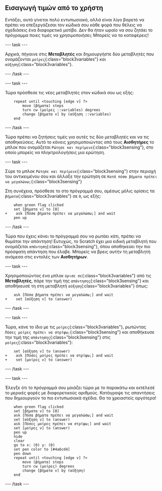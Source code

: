 ## Εισαγωγή τιμών από το χρήστη

Εντάξει, αυτό γίνεται πολύ εντυπωσιακό, αλλά είναι λίγο βαρετό να πρέπει να επεξεργάζεσαι τον κώδικά σου κάθε φορά που θέλεις να σχεδιάσεις ένα διαφορετικό μοτίβο. Δεν θα ήταν ωραίο να σου ζητάει το πρόγραμμα ποιες τιμές να χρησιμοποιήσει; Μπορείς να τα καταφέρεις!

--- task ---

Αρχικά, πήγαινε στις **Μεταβλητές** και δημιουργήστε δύο μεταβλητές που ονομάζονται `μοίρες`{:class="block3variables"} και `αύξηση`{:class="block3variables"}.

--- /task ---

--- task ---

Τώρα πρόσθεσε τις νέες μεταβλητές στον κώδικά σου ως εξής:

```blocks3
    repeat until <touching [edge v] ?> 
        move (βήματα) steps
        turn cw (μοίρες ::variables) degrees
        change [βήματα v] by (αύξηση ::variables)
    end
```

--- /task ---

Τώρα πρέπει να ζητήσεις τιμές για αυτές τις δύο μεταβλητές και να τις αποθηκεύσεις. Αυτό το κάνεις χρησιμοποιώντας από τους **Αισθητήρες** το μπλοκ που ονομάζεται `Ρώτησε και περίμενε`{:class="block3sensing"}, στο οποίο μπορείς να πληκτρολογήσεις μια ερώτηση.

--- task ---

Σύρε το μπλοκ `Ρώτησε και περίμενε`{:class="block3sensing"} στην περιοχή του αντικειμένου σου και άλλαξε την ερώτηση σε `Κατά πόσα βήματα πρέπει να μεγαλώνω;`{:class="block3sensing"}

Στη συνέχεια, πρόσθεσε το στο πρόγραμμά σου, αμέσως μόλις ορίσεις τα `βήματα`{:class="block3variables"} σε `0`, ως εξής:

```blocks3
    when green flag clicked
    set [βήματα v] to [0]
+    ask [Πόσα βήματα πρέπει να μεγαλώσω;] and wait
    pen up
```

--- /task ---

Τώρα που έχεις κάνει το πρόγραμμά σου να ρωτάει κάτι, πρέπει να θυμάται την απάντηση! Ευτυχώς, το Scratch έχει μια ειδική μεταβλητή που ονομάζεται `απάντηση`{:class="block3sensing"}, όπου αποθηκεύει την πιο πρόσφατη απάντηση που έλαβε. Μπορείς να βρεις αυτήν τη μεταβλητή ανάμεσα στις εντολές των **Αισθητήρων**.

--- task ---

Χρησιμοποιώντας ένα μπλοκ `όρισε σε`{:class="block3variables"} από τις **Μεταβλητές**, πάρε την τιμή της `απάντησης`{:class="block3sensing"} και αποθήκευσέ τη στη μεταβλητή `αύξηση`{:class="block3variables"} όπως:

```blocks3
    ask [Πόσα βήματα πρέπει να μεγαλώσω;] and wait
+    set [αύξηση v] to (answer)
```

--- /task ---

--- task ---

Τώρα, κάνε το ίδιο με τις `μοίρες`{:class="block3variables"}, ρωτώντας `Πόσες μοίρες πρέπει να στρίψω;`{:class="block3sensing"} και αποθήκευσε την τιμή της `απάντησης`{:class="block3sensing"} στις `μοίρες`{:class="block3variables"}:

```blocks3
    set [αύξηση v] to (answer)
+    ask [Πόσες μοίρες πρέπει να στρίψω;] and wait
+    set [μοίρες v] to (answer)
```

--- /task ---

--- task ---

Έλεγξε ότι το πρόγραμμά σου μοιάζει τώρα με το παρακάτω και εκτέλεσέ το μερικές φορές με διαφορετικούς αριθμούς. Κατάγραψε τις απαντήσεις που δημιουργούν τα πιο εντυπωσιακά σχέδια. Θα τα χρειαστείς αργότερα!

```blocks3
    when green flag clicked
    set [βήματα v] to [0]
    ask [Πόσα βήματα πρέπει να μεγαλώσω;] and wait
    set [αύξηση v] to (answer)
    ask [Πόσες μοίρες πρέπει να στρίψω;] and wait
    set [μοίρες v] to (answer)
    pen up
    hide
    clear
    go to x: (0) y: (0)
    set pen color to [#4a6cd4]
    pen down
    repeat until <touching [edge v] ?> 
        move (βήματα) steps
        turn cw (μοίρες) degrees
        change [βήματα v] by (αύξηση)
    end
```

--- /task ---